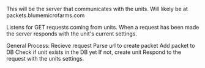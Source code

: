 This will be the server that communicates with the units. 
Will likely be at packets.blumemicrofarms.com

Listens for GET requests coming from units. 
When a request has been made the server responds with the unit's current settings. 

General Process:
  Recieve request
  Parse url to create packet
  Add packet to DB
  Check if unit exists in the DB yet
  If not, create unit
  Respond to the request with the units settings.
